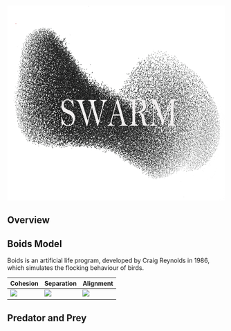 <p align="center">
  <img src="https://github.com/Kashu7100/Recreation-of-Nature/blob/master/assets/swarm.png?raw=true" height="450"/>
</p>

## Overview

## Boids Model

Boids is an artificial life program, developed by Craig Reynolds in 1986, which simulates the flocking behaviour of birds.

| Cohesion | Separation | Alignment |
| ---- | ---- | ---- |
|<img src="https://upload.wikimedia.org/wikipedia/commons/2/2b/Rule_cohesion.gif"/>|<img src="https://upload.wikimedia.org/wikipedia/commons/e/e1/Rule_separation.gif"/>|<img src="https://upload.wikimedia.org/wikipedia/commons/e/e1/Rule_alignment.gif"/>|

## Predator and Prey
